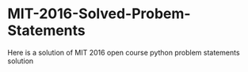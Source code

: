 # MIT-2016-Solved-Probem-Statements
Here is a solution of MIT 2016 open course python problem statements solution
